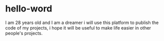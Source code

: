 # hello-word

I am 28 years old and I am a dreamer
i will use this platform to publish the code of my projects, i hope it will be useful to make life easier in other people's projects.

